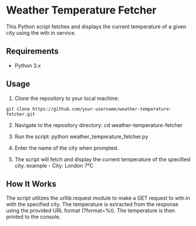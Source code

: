 # Weather Temperature Fetcher

This Python script fetches and displays the current temperature of a given city using the wttr.in service.

## Requirements

- Python 3.x

## Usage

1. Clone the repository to your local machine:

`git clone https://github.com/your-username/weather-temperature-fetcher.git`

2. Navigate to the repository directory:
cd weather-temperature-fetcher

3. Run the script:
 python weather_temperature_fetcher.py

4. Enter the name of the city when prompted.

5. The script will fetch and display the current temperature of the specified city.
   example - City: London 7°C

## How It Works

The script utilizes the urllib.request module to make a GET request to wttr.in with the specified city.
The temperature is extracted from the response using the provided URL format (?format=%t).
The temperature is then printed to the console.

   
